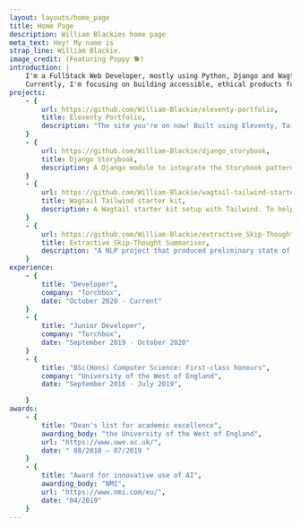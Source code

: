 ```yaml
---
layout: layouts/home_page
title: Home Page
description: William Blackies home page
meta_text: Hey! My name is
strap_line: William Blackie.
image_credit: (Featuring Poppy 🐕)
introduction: |
    I'm a FullStack Web Developer, mostly using Python, Django and Wagtail. 
    Currently, I'm focusing on building accessible, ethical products for non-profits with <a class='font-semibold text-indigo-600 hover:opacity-80 hover:underline' href='http://www.torchbox.com'>Torchbox</a>.
projects:
    - {
        url: https://github.com/William-Blackie/eleventy-portfolio,
        title: Eleventy Portfolio,
        description: "The site you're on now! Built using Eleventy, Tailwind and hosted on Netlify."
    }
    - {
        url: https://github.com/William-Blackie/django_storybook,
        title: Django Storybook,
        description: A Django module to integrate the Storybook pattern library and Django  .
    }
    - {
        url: https://github.com/William-Blackie/wagtail-tailwind-starter,
        title: Wagtail Tailwind starter kit,
        description: A Wagtail starter kit setup with Tailwind. To help new developers learn Wagtail and Tailwind.
    }
    - {
        url: https://github.com/William-Blackie/extractive_Skip-Thought_summariser,
        title: Extractive Skip-Thought Summariser,
        description: "A NLP project that produced preliminary state of the art summation of news articles, produced for my undergraduate dissertation."
    }
experience:
    - {
        title: "Developer",
        company: "Torchbox",
        date: "October 2020 - Current"
    }
    - {
        title: "Junior Developer",
        company: "Torchbox",
        date: "September 2019 - October 2020"
    }
    - {
        title: "BSc(Hons) Computer Science: First-class honours",
        company: "University of the West of England",
        date: "September 2016 - July 2019",

    }
awards: 
    - {
        title: "Dean's list for academic excellence",
        awarding_body: "the University of the West of England",
        url: "https://www.uwe.ac.uk/",
        date: " 08/2018 – 07/2019 "
    }
    - {
        title: "Award for innovative use of AI",
        awarding_body: "NMI",
        url: "https://www.nmi.com/eu/",
        date: "04/2019"
    }
---
```


